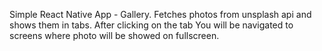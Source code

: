 Simple React Native App - Gallery. Fetches photos from unsplash api and shows them in tabs. After clicking on the tab You will be navigated to screens where photo will be showed on fullscreen.
